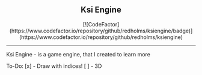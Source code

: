 <h2 align="center"> Ksi Engine </h2>

<div align="center">
   [![CodeFactor](https://www.codefactor.io/repository/github/redholms/ksiengine/badge)](https://www.codefactor.io/repository/github/redholms/ksiengine)
</div>

------------------------------------

Ksi Engine - is a game engine, that I created to learn more

To-Do:
   [x] - Draw with indices!
   [ ] - 3D